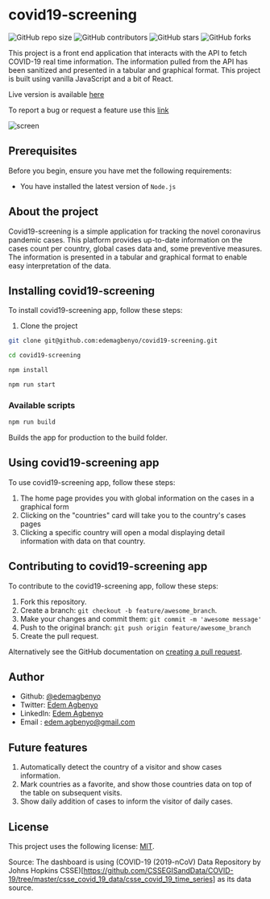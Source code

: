# covid19-screening

<!--- These are examples. See https://shields.io for others or to customize this set of shields. You might want to include dependencies, project status and licence info here --->
![GitHub repo size](https://img.shields.io/github/repo-size/edemagbenyo/covid19-screening)
![GitHub contributors](https://img.shields.io/github/contributors/edemagbenyo/covid19-screening)
![GitHub stars](https://img.shields.io/github/stars/edemagbenyo/covid19-screening?style=social)
![GitHub forks](https://img.shields.io/github/forks/edemagbenyo/covid19-screening?style=social)

This project is a front end application that interacts with the API to fetch COVID-19 real time information. The information pulled from the API has been sanitized and presented in a tabular and graphical format. This project is built using vanilla JavaScript and a bit of React.

Live version is available [here](https://covid19out-92937.firebaseapp.com/)

To report a bug or request a feature use this [link](https://github.com/edemagbenyo/covid19-screening/issues)

![screen](https://github.com/edemagbenyo/covid19-screening/blob/develop/src/images/Screenshot%202020-04-16%20at%2011.56.59%20AM.png)



## Prerequisites

Before you begin, ensure you have met the following requirements:
<!--- These are just example requirements. Add, duplicate or remove as required --->
* You have installed the latest version of `Node.js`


## About the project

Covid19-screening is a simple application for tracking the novel coronavirus pandemic cases.  This platform provides up-to-date information on the cases count per country, global cases data and, some preventive measures. The information is presented in a tabular and graphical format to enable easy interpretation of the data.

## Installing covid19-screening

To install covid19-screening app, follow these steps:

1. Clone the project
```bash
git clone git@github.com:edemagbenyo/covid19-screening.git

cd covid19-screening

npm install

npm run start
```

### Available scripts

```bash
npm run build
```
Builds the app for production to the build folder.

## Using covid19-screening app

To use covid19-screening app, follow these steps:

1. The home page provides you with global information on the cases in a graphical form
2. Clicking on the "countries" card will take you to the country's cases pages
3. Clicking a specific country will open a modal displaying detail information with data on that country.


## Contributing to covid19-screening app
<!--- If your README is long or you have some specific process or steps you want contributors to follow, consider creating a separate CONTRIBUTING.md file--->
To contribute to the covid19-screening app, follow these steps:

1. Fork this repository.
2. Create a branch: `git checkout -b feature/awesome_branch`.
3. Make your changes and commit them: `git commit -m 'awesome message'`
4. Push to the original branch: `git push origin feature/awesome_branch`
5. Create the pull request.

Alternatively see the GitHub documentation on [creating a pull request](https://help.github.com/en/github/collaborating-with-issues-and-pull-requests/creating-a-pull-request).


## Author
- Github: [@edemagbenyo](https://github.com/edemagbenyo)
- Twitter: [Edem Agbenyo](https://twitter.com/edemAgbenyo)
- LinkedIn: [Edem Agbenyo](https://www.linkedin.com/in/edemagbenyo/)
- Email : [edem.agbenyo@gmail.com](mailto:edem.agbenyo@gmail.com)

## Future features
1. Automatically detect the country of a visitor and show cases information.
2. Mark countries as a favorite, and show those countries data on top of the table on subsequent visits.
3. Show daily addition of cases to inform the visitor of daily cases.

## License
<!--- If you're not sure which open license to use see https://choosealicense.com/--->

This project uses the following license: [MIT](<link>).


Source:
The dashboard is using (COVID-19 (2019-nCoV) Data Repository by Johns Hopkins CSSE)[https://github.com/CSSEGISandData/COVID-19/tree/master/csse_covid_19_data/csse_covid_19_time_series] as its data source.

